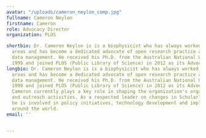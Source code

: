 ```yaml
---
avatar: "/uploads/cameron_neylon_comp.jpg"
fullname: Cameron Neylon
firstname: Cameron
role: Advocacy Director
organization: PLOS

shortbio: Dr. Cameron Neylon is is a biophysicist who has always worked in interdisciplinary
  areas and has become a dedicated advocate of open research practice and improved
  data management. He received his Ph.D. from the Australian National University in
  1999 and joined PLOS (Public Library of Science) in 2012 as its Advocacy Director.
longbio: Dr. Cameron Neylon is is a biophysicist who has always worked in interdisciplinary
  areas and has become a dedicated advocate of open research practice and improved
  data management. He received his Ph.D. from the Australian National University in
  1999 and joined PLOS (Public Library of Science) in 2012 as its Advocacy Director.
  Cameron currently plays a key role in shaping the organization's organizing, educational
  and outreach activities. As a respected leader on changes in Scholarly Communications,
  he is involved in policy initiatives, technology development and implementation
  around the world.
email: ''


---
```

